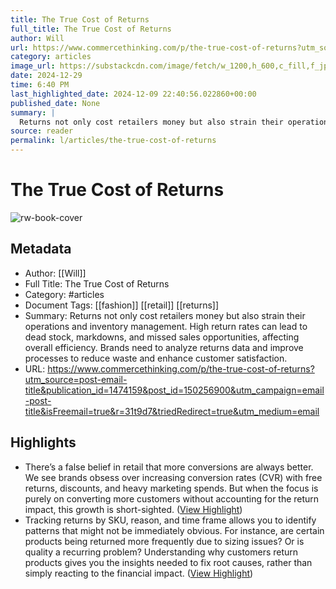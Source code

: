 ```yaml
---
title: The True Cost of Returns
full_title: The True Cost of Returns
author: Will
url: https://www.commercethinking.com/p/the-true-cost-of-returns?utm_source=post-email-title&publication_id=1474159&post_id=150256900&utm_campaign=email-post-title&isFreemail=true&r=31t9d7&triedRedirect=true&utm_medium=email
category: articles
image_url: https://substackcdn.com/image/fetch/w_1200,h_600,c_fill,f_jpg,q_auto:good,fl_progressive:steep,g_auto/https%3A%2F%2Fsubstack-post-media.s3.amazonaws.com%2Fpublic%2Fimages%2F9377b906-bedb-48c2-bd03-3764d4a300e5_1120x800.jpeg
date: 2024-12-29
time: 6:40 PM
last_highlighted_date: 2024-12-09 22:40:56.022860+00:00
published_date: None
summary: |
  Returns not only cost retailers money but also strain their operations and inventory management. High return rates can lead to dead stock, markdowns, and missed sales opportunities, affecting overall efficiency. Brands need to analyze returns data and improve processes to reduce waste and enhance customer satisfaction.
source: reader
permalink: l/articles/the-true-cost-of-returns
---
```

# The True Cost of Returns

![rw-book-cover](https://substackcdn.com/image/fetch/w_1200,h_600,c_fill,f_jpg,q_auto:good,fl_progressive:steep,g_auto/https%3A%2F%2Fsubstack-post-media.s3.amazonaws.com%2Fpublic%2Fimages%2F9377b906-bedb-48c2-bd03-3764d4a300e5_1120x800.jpeg)

## Metadata
- Author: [[Will]]
- Full Title: The True Cost of Returns
- Category: #articles
- Document Tags: [[fashion]] [[retail]] [[returns]] 
- Summary: Returns not only cost retailers money but also strain their operations and inventory management. High return rates can lead to dead stock, markdowns, and missed sales opportunities, affecting overall efficiency. Brands need to analyze returns data and improve processes to reduce waste and enhance customer satisfaction.
- URL: https://www.commercethinking.com/p/the-true-cost-of-returns?utm_source=post-email-title&publication_id=1474159&post_id=150256900&utm_campaign=email-post-title&isFreemail=true&r=31t9d7&triedRedirect=true&utm_medium=email

## Highlights
- There’s a false belief in retail that more conversions are always better. We see brands obsess over increasing conversion rates (CVR) with free returns, discounts, and heavy marketing spends. But when the focus is purely on converting more customers without accounting for the return impact, this growth is short-sighted. ([View Highlight](https://read.readwise.io/read/01jeps8qw1axrncnh5dyyvf06n))
- Tracking returns by SKU, reason, and time frame allows you to identify patterns that might not be immediately obvious. For instance, are certain products being returned more frequently due to sizing issues? Or is quality a recurring problem? Understanding why customers return products gives you the insights needed to fix root causes, rather than simply reacting to the financial impact. ([View Highlight](https://read.readwise.io/read/01jepsabvx00ep7jb47twsqway))


